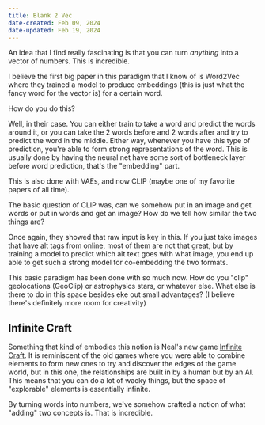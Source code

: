 ```yaml
---
title: Blank 2 Vec
date-created: Feb 09, 2024
date-updated: Feb 19, 2024
---
```


An idea that I find really fascinating is that you can turn *anything* into a vector of numbers. This is incredible.

I believe the first big paper in this paradigm that I know of is Word2Vec where they trained a model to produce embeddings (this is just what the fancy word for the vector is) for a certain word.

How do you do this?

Well, in their case. You can either train to take a word and predict the words around it, or you can take the 2 words before and 2 words after and try to predict the word in the middle. Either way, whenever you have this type of prediction, you're able to form strong representations of the word. This is usually done by having the neural net have some sort of bottleneck layer before word prediction, that's the "embedding" part.

This is also done with VAEs, and now CLIP (maybe one of my favorite papers of all time).

The basic question of CLIP was, can we somehow put in an image and get words or put in words and get an image? How do we tell how similar the two things are?

Once again, they showed that raw input is key in this. If you just take images that have alt tags from online, most of them are not that great, but by training a model to predict which alt text goes with what image, you end up able to get such a strong model for co-embedding the two formats.

This basic paradigm has been done with so much now. How do you "clip" geolocations (GeoClip) or astrophysics stars, or whatever else. What else is there to do in this space besides eke out small advantages? (I believe there's definitely more room for creativity)

## Infinite Craft

Something that kind of embodies this notion is Neal's new game [Infinite Craft](https://neal.fun/infinite-craft/). It is reminiscent of the old games where you were able to combine elements to form new ones to try and discover the edges of the game world, but in this one, the relationships are built in by a human but by an AI. This means that you can do a lot of wacky things, but the space of "explorable" elements is essentially infinite.

By turning words into numbers, we've somehow crafted a notion of what "adding" two concepts is. That is incredible.
